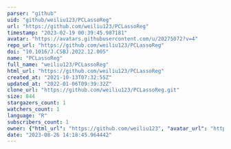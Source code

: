 ```yaml
---
parser: "github"
uid: "github/weiliu123/PCLassoReg"
url: "https://github.com/weiliu123/PCLassoReg"
timestamp: "2023-02-19 00:39:45.987181"
avatar: "https://avatars.githubusercontent.com/u/20275072?v=4"
repo_url: "https://github.com/weiliu123/PCLassoReg"
doi: "10.1016/J.CSBJ.2022.12.005"
name: "PCLassoReg"
full_name: "weiliu123/PCLassoReg"
html_url: "https://github.com/weiliu123/PCLassoReg"
created_at: "2021-10-13T07:32:55Z"
updated_at: "2022-01-06T09:39:32Z"
clone_url: "https://github.com/weiliu123/PCLassoReg.git"
size: 844
stargazers_count: 1
watchers_count: 1
language: "R"
subscribers_count: 1
owner: {"html_url": "https://github.com/weiliu123", "avatar_url": "https://avatars.githubusercontent.com/u/20275072?v=4", "login": "weiliu123", "type": "User"}
date: "2023-08-26 14:18:45.964442"
---
```


